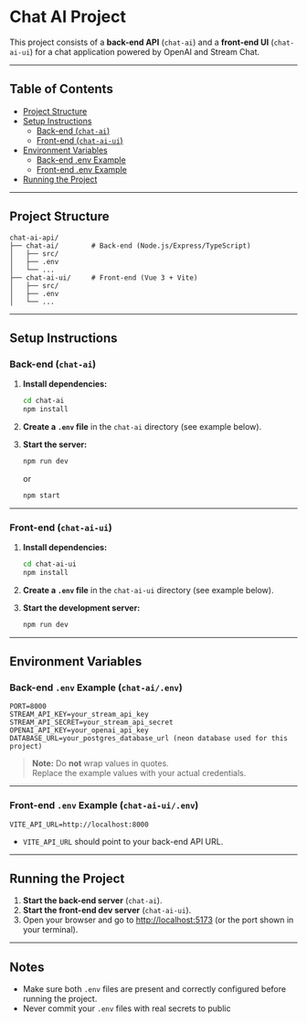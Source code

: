 # Chat AI Project

This project consists of a **back-end API** (`chat-ai`) and a **front-end UI** (`chat-ai-ui`) for a chat application powered by OpenAI and Stream Chat.

---

## Table of Contents

- [Project Structure](#project-structure)
- [Setup Instructions](#setup-instructions)
  - [Back-end (`chat-ai`)](#back-end-chat-ai)
  - [Front-end (`chat-ai-ui`)](#front-end-chat-ai-ui)
- [Environment Variables](#environment-variables)
  - [Back-end .env Example](#back-end-env-example)
  - [Front-end .env Example](#front-end-env-example)
- [Running the Project](#running-the-project)

---

## Project Structure

```
chat-ai-api/
├── chat-ai/        # Back-end (Node.js/Express/TypeScript)
│   ├── src/
│   ├── .env
│   └── ...
├── chat-ai-ui/     # Front-end (Vue 3 + Vite)
│   ├── src/
│   ├── .env
│   └── ...
```

---

## Setup Instructions

### Back-end (`chat-ai`)

1. **Install dependencies:**
   ```bash
   cd chat-ai
   npm install
   ```

2. **Create a `.env` file** in the `chat-ai` directory (see example below).

3. **Start the server:**
   ```bash
   npm run dev
   ```
   or
   ```bash
   npm start
   ```

---

### Front-end (`chat-ai-ui`)

1. **Install dependencies:**
   ```bash
   cd chat-ai-ui
   npm install
   ```

2. **Create a `.env` file** in the `chat-ai-ui` directory (see example below).

3. **Start the development server:**
   ```bash
   npm run dev
   ```

---

## Environment Variables

### Back-end `.env` Example (`chat-ai/.env`)

```env
PORT=8000
STREAM_API_KEY=your_stream_api_key
STREAM_API_SECRET=your_stream_api_secret
OPENAI_API_KEY=your_openai_api_key
DATABASE_URL=your_postgres_database_url (neon database used for this project)
```

> **Note:** Do **not** wrap values in quotes.  
> Replace the example values with your actual credentials.

---

### Front-end `.env` Example (`chat-ai-ui/.env`)

```env
VITE_API_URL=http://localhost:8000
```

- `VITE_API_URL` should point to your back-end API URL.

---

## Running the Project

1. **Start the back-end server** (`chat-ai`).
2. **Start the front-end dev server** (`chat-ai-ui`).
3. Open your browser and go to [http://localhost:5173](http://localhost:5173) (or the port shown in your terminal).

---

## Notes

- Make sure both `.env` files are present and correctly configured before running the project.
- Never commit your `.env` files with real secrets to public

